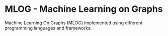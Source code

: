 # MLOG - Machine Learning on Graphs
Machine Learning On Graphs (MLOG) implemented using different programming languages and frameworks.
